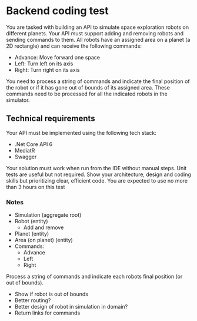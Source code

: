 # Backend coding test

You are tasked with building an API to simulate space exploration robots on different planets. Your API must support adding and removing robots and sending commands to them. All robots have an assigned area on a planet (a 2D rectangle) and can receive the following commands:

- Advance: Move forward one space
- Left: Turn left on its axis
- Right: Turn right on its axis

You need to process a string of commands and indicate the final position of the robot or if it has gone out of bounds of its assigned area. These commands need to be processed for all the indicated robots in the simulator.

## Technical requirements

Your API must be implemented using the following tech stack:
-	.Net Core API 6
-	MediatR
-	Swagger

Your solution must work when run from the IDE without manual steps. Unit tests are useful but not required. Show your architecture, design and coding skills but prioritizing clear, efficient code. You are expected to use no more than 3 hours on this test

### Notes

- Simulation (aggregate root)
- Robot (entity)
  - Add and remove
- Planet (entity)
- Area (on planet) (entity)
- Commands:
  - Advance
  - Left
  - Right

Process a string of commands and indicate each robots final position (or out of bounds).

- Show if robot is out of bounds
- Better routing?
- Better design of robot in simulation in domain?
- Return links for commands
